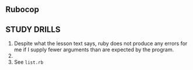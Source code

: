 ## Rubocop

## STUDY DRILLS

1. Despite what the lesson text says, ruby does not produce any errors for me if I supply fewer arguments than are
expected by the program.
2.  
3.  See `list.rb`
